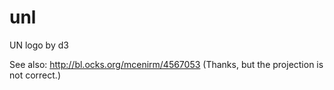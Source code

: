 # unl
UN logo by d3

See also: http://bl.ocks.org/mcenirm/4567053 (Thanks, but the projection is not correct.)
